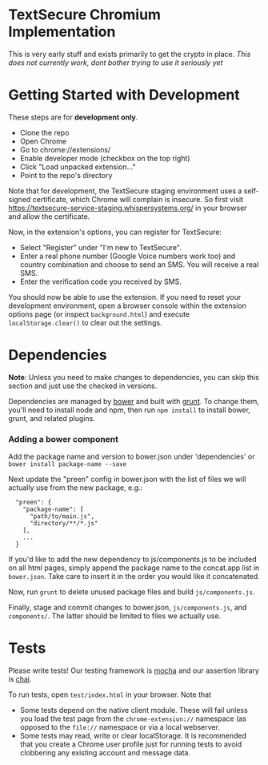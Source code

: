 TextSecure Chromium Implementation
==================================

This is very early stuff and exists primarily to get the crypto in place.
*This does not currently work, dont bother trying to use it seriously yet*

Getting Started with Development
================================

These steps are for **development only**.

* Clone the repo
* Open Chrome
* Go to chrome://extensions/
* Enable developer mode (checkbox on the top right)
* Click "Load unpacked extension..."
* Point to the repo's directory

Note that for development, the TextSecure staging environment uses a
self-signed certificate, which Chrome will complain is insecure. So first visit
<https://textsecure-service-staging.whispersystems.org/> in your browser and
allow the certificate.

Now, in the extension's options, you can register for TextSecure:

* Select "Register" under "I'm new to TextSecure".
* Enter a real phone number (Google Voice numbers work too) and country
  combination and choose to send an SMS. You will receive a real SMS.
* Enter the verification code you received by SMS.

You should now be able to use the extension. If you need to reset your
development environment, open a browser console within the extension options
page (or inspect `background.html`) and execute `localStorage.clear()` to clear
out the settings.

Dependencies
============

**Note**: Unless you need to make changes to dependencies, you can skip this
section and just use the checked in versions.

Dependencies are managed by [bower](bower.io) and built with
[grunt](gruntjs.com). To change them, you'll need to install node and npm, then
run `npm install` to install bower, grunt, and related plugins.

### Adding a bower component

Add the package name and version to bower.json under 'dependencies' or `bower
install package-name --save`

Next update the "preen" config in bower.json with the list of files we will
actually use from the new package, e.g.:
```
  "preen": {
    "package-name": [
      "path/to/main.js",
      "directory/**/*.js"
    ],
    ...
  }
```
If you'd like to add the new dependency to js/components.js to be included on
all html pages, simply append the package name to the concat.app list in
`bower.json`. Take care to insert it in the order you would like it
concatenated.

Now, run `grunt` to delete unused package files and build `js/components.js`.

Finally, stage and commit changes to bower.json, `js/components.js`,
and `components/`. The latter should be limited to files we actually use.

Tests
=====
Please write tests! Our testing framework is
[mocha](http://visionmedia.github.io/mocha/) and our assertion library is
[chai](http://chaijs.com/api/assert/).

To run tests, open `test/index.html` in your browser. Note that

 * Some tests depend on the native client module. These will fail unless you
   load the test page from the `chrome-extension://` namespace (as opposed to
   the `file://` namespace or via a local webserver.
 * Some tests may read, write or clear localStorage. It is recommended that you
   create a Chrome user profile just for running tests to avoid clobbering any
   existing account and message data.
